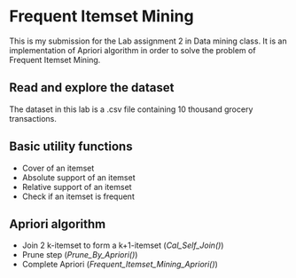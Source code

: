 # Frequent Itemset Mining
This is my submission for the Lab assignment 2 in Data mining class. It is an implementation of Apriori algorithm in order to solve the problem of Frequent Itemset Mining.

## Read and explore the dataset
The dataset in this lab is a .csv file containing 10 thousand grocery transactions.

## Basic utility functions
- Cover of an itemset
- Absolute support of an itemset
- Relative support of an itemset
- Check if an itemset is frequent

## Apriori algorithm
- Join 2 k-itemset to form a k+1-itemset (_Cal_Self_Join()_)
- Prune step (_Prune_By_Apriori()_)
- Complete Apriori (_Frequent_Itemset_Mining_Apriori()_)

